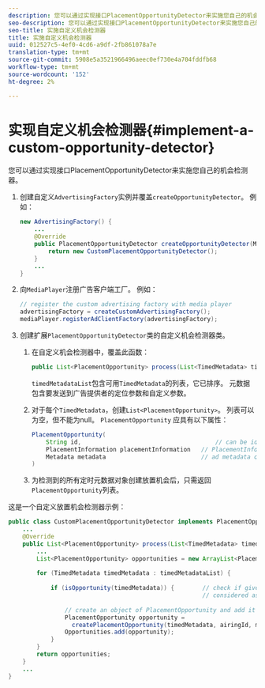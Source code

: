 ```yaml
---
description: 您可以通过实现接口PlacementOpportunityDetector来实施您自己的机会检测器。
seo-description: 您可以通过实现接口PlacementOpportunityDetector来实施您自己的机会检测器。
seo-title: 实施自定义机会检测器
title: 实施自定义机会检测器
uuid: 012527c5-4ef0-4cd6-a9df-2fb861078a7e
translation-type: tm+mt
source-git-commit: 5908e5a3521966496aeec0ef730e4a704fddfb68
workflow-type: tm+mt
source-wordcount: '152'
ht-degree: 2%

---
```



# 实现自定义机会检测器{#implement-a-custom-opportunity-detector}

您可以通过实现接口PlacementOpportunityDetector来实施您自己的机会检测器。

1. 创建自定义`AdvertisingFactory`实例并覆盖`createOpportunityDetector`。 例如：

   ```java
   new AdvertisingFactory() { 
       ... 
       @Override 
       public PlacementOpportunityDetector createOpportunityDetector(MediaPlayerItem item) { 
           return new CustomPlacementOpportunityDetector(); 
       } 
       ... 
   }
   ```

1. 向`MediaPlayer`注册广告客户端工厂。 例如：

   ```java
   // register the custom advertising factory with media player 
   advertisingFactory = createCustomAdvertisingFactory(); 
   mediaPlayer.registerAdClientFactory(advertisingFactory);
   ```

1. 创建扩展`PlacementOpportunityDetector`类的自定义机会检测器类。
   1. 在自定义机会检测器中，覆盖此函数：

      ```java
      public List<PlacementOpportunity> process(List<TimedMetadata> timedMetadataList, Metadata metadata)
      ```

      `timedMetadataList`包含可用`TimedMetadata`的列表，它已排序。 元数据包含要发送到广告提供者的定位参数和自定义参数。

   1. 对于每个`TimedMetadata`，创建`List<PlacementOpportunity>`。 列表可以为空，但不能为null。 `PlacementOpportunity` 应具有以下属性：

      ```java
      PlacementOpportunity( 
          String id,                                      // can be id from timedMetadata 
          PlacementInformation placementInformation   // PlacementInformation object containing Type, time, duration 
          Metadata metadata                           // ad metadata containing targeting params sent to the ad provider 
      )
      ```

   1. 为检测到的所有定时元数据对象创建放置机会后，只需返回`PlacementOpportunity`列表。

这是一个自定义放置机会检测器示例：

```java
public class CustomPlacementOpportunityDetector implements PlacementOpportunityDetector { 
    ... 
    @Override 
    public List<PlacementOpportunity> process(List<TimedMetadata> timedMetadataList, Metadata metadata) { 
        ... 
        List<PlacementOpportunity> opportunities = new ArrayList<PlacementOpportunity>(); 
 
        for (TimedMetadata timedMetadata : timedMetadataList) { 
 
            if (isOpportunity(timedMetadata)) {        // check if given timedMetadata should be  
                                                       // considered as an opportunity 
 
                // create an object of PlacementOpportunity and add it to the opportunities list 
                PlacementOpportunity opportunity =  
                  createPlacementOpportunity(timedMetadata, airingId, metadata); 
                Opportunities.add(opportunity); 
            } 
        } 
        return opportunities; 
    }    
    ... 
} 
```

